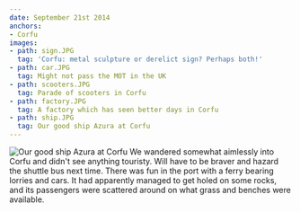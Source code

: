 ```yaml
---
date: September 21st 2014
anchors:
- Corfu
images:
- path: sign.JPG
  tag: 'Corfu: metal sculpture or derelict sign? Perhaps both!'
- path: car.JPG
  tag: Might not pass the MOT in the UK
- path: scooters.JPG
  tag: Parade of scooters in Corfu
- path: factory.JPG
  tag: A factory which has seen better days in Corfu
- path: ship.JPG
  tag: Our good ship Azura at Corfu
---
```

![Our good ship Azura at Corfu](ship.JPG)
We wandered somewhat aimlessly into Corfu and didn't see anything touristy.  Will
have to be braver and hazard the shuttle bus next time.  There was fun in the
port with a ferry bearing lorries and cars.  It had apparently managed to get
holed on some rocks, and its passengers were scattered around on what grass and
benches were available.
